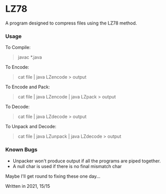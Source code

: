 # LZ78

A program designed to compress files using the LZ78 method.

### Usage

To Compile: <br>
> javac *.java <br>

To Encode: <br>
> cat file | java LZencode > output

To Encode and Pack: <br>
> cat file | java LZencode | java LZpack > output

To Decode: <br>
> cat file | java LZdecode > output

To Unpack and Decode: <br>
> cat file | java LZunpack | java LZdecode > output

### Known Bugs
- Unpacker won't produce output if all the programs are piped together.
- A null char is used if there is no final mismatch char

Maybe I'll get round to fixing these one day...

Written in 2021, 15/15